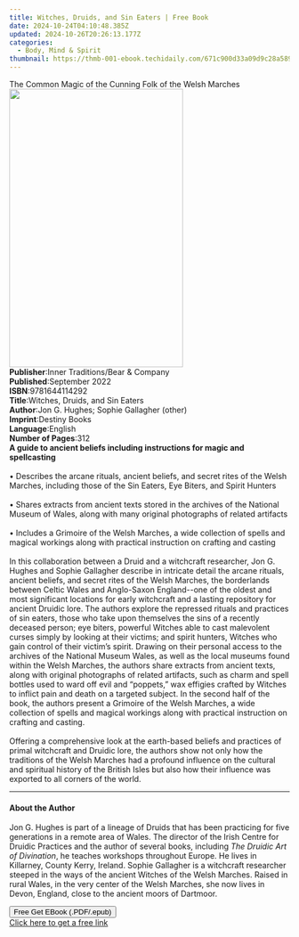 ```yaml
---
title: Witches, Druids, and Sin Eaters | Free Book
date: 2024-10-24T04:10:48.385Z
updated: 2024-10-26T20:26:13.177Z
categories:
  - Body, Mind & Spirit
thumbnail: https://thmb-001-ebook.techidaily.com/671c900d33a09d9c28a5898df73dba3022dff8917d76153abcce19d6bf8cfebf.jpg
---
```

<main id="book-container">
  <div class="flex flex-col">
    <div class="book-brief flex-1 py-6 px-4 sm:p-6 md:py-10 md:px-8">
      <!-- brief-->
      <div class="book-brief-main">
        The Common Magic of the Cunning Folk of the Welsh Marches
      </div>
    </div>
    <div
      class="book-meta-info flex-1 grid gap-4 col-start-1 col-end-3 row-start-1 sm:mb-6 sm:grid-cols-4 lg:gap-6 lg:col-start-2 lg:row-end-6 lg:row-span-6 lg:mb-0"
    >
      <div
        class="book-meta-info-left place-content-center mt-4 p-4 text-sm leading-6 col-start-2 col-span-2 dark:text-slate-400"
      >
        <img
          class="w-full h-500 object-cover rounded-lg sm:h-255 sm:col-span-2 lg:col-span-full"
          src="https://img-001-ebook.techidaily.com/ded16a3b2d829c634161c95e84773c12919df697ab34187dad671015cff0864a.jpg"
          alt=""
          width="312"
          height="500"
        />
      </div>
      <div
        class="book-meta-info-right mt-2 col-start-1 row-start-2 col-span-3 self-center"
      >
        <!-- meta data  -->
        <div class="flex flex-col px-4 md:px-8">
          <div class="flex-1">
            <strong>Publisher</strong>:<span class="px-2"
              >Inner Traditions/Bear &amp; Company</span
            >
          </div>
          <div class="flex-1">
            <strong>Published</strong>:<span class="px-2">September 2022</span>
          </div>
          <div class="flex-1">
            <strong>ISBN</strong>:<span class="px-2">9781644114292</span>
          </div>
          <div class="flex-1">
            <strong>Title</strong>:<span class="px-2"
              >Witches, Druids, and Sin Eaters</span
            >
          </div>
          <div class="flex-1">
            <strong>Author</strong>:<span class="px-2"
              >Jon G. Hughes; Sophie Gallagher (other)</span
            >
          </div>
          <div class="flex-1">
            <strong>Imprint</strong>:<span class="px-2">Destiny Books</span>
          </div>
          <div class="flex-1">
            <strong>Language</strong>:<span class="px-2">English</span>
          </div>
          <div class="flex-1">
            <strong>Number of Pages</strong>:<span class="px-2">312</span>
          </div>
        </div>
      </div>
    </div>
    <div class="book-description flex-1 py-6 px-4 sm:p-6 md:py-10 md:px-8">
      <div class="book-description-main">
        <div accordion-content="" id="description">
          <b
            >A guide to ancient beliefs including instructions for magic and
            spellcasting</b
          ><br /><br />• Describes the arcane rituals, ancient beliefs, and
          secret rites of the Welsh Marches, including those of the Sin Eaters,
          Eye Biters, and Spirit Hunters<br /><br />• Shares extracts from
          ancient texts stored in the archives of the National Museum of Wales,
          along with many original photographs of related artifacts<br /><br />•
          Includes a Grimoire of the Welsh Marches, a wide collection of spells
          and magical workings along with practical instruction on crafting and
          casting<br /><br />In this collaboration between a Druid and a
          witchcraft researcher, Jon G. Hughes and Sophie Gallagher describe in
          intricate detail the arcane rituals, ancient beliefs, and secret rites
          of the Welsh Marches, the borderlands between Celtic Wales and
          Anglo-Saxon England--one of the oldest and most significant locations
          for early witchcraft and a lasting repository for ancient Druidic
          lore. The authors explore the repressed rituals and practices of sin
          eaters, those who take upon themselves the sins of a recently deceased
          person; eye biters, powerful Witches able to cast malevolent curses
          simply by looking at their victims; and spirit hunters, Witches who
          gain control of their victim’s spirit. Drawing on their personal
          access to the archives of the National Museum Wales, as well as the
          local museums found within the Welsh Marches, the authors share
          extracts from ancient texts, along with original photographs of
          related artifacts, such as charm and spell bottles used to ward off
          evil and “poppets,” wax effigies crafted by Witches to inflict pain
          and death on a targeted subject. In the second half of the book, the
          authors present a Grimoire of the Welsh Marches, a wide collection of
          spells and magical workings along with practical instruction on
          crafting and casting. <br /><br />Offering a comprehensive look at the
          earth-based beliefs and practices of primal witchcraft and Druidic
          lore, the authors show not only how the traditions of the Welsh
          Marches had a profound influence on the cultural and spiritual history
          of the British Isles but also how their influence was exported to all
          corners of the world.
        </div>
        <div class="accordion-fader"></div>
      </div>
    </div>
    <div class="book-excerpts flex-1 py-6 px-4 sm:p-6 md:py-10 md:px-8">
      <!-- excerpts-->
      <div class="book-excerpts-main">
        <hr />
        <h4 class="placeholder placeholder-heading">
          <span>About the Author</span>
        </h4>
        <p>
          Jon G. Hughes is part of a lineage of Druids that has been practicing
          for five generations in a remote area of Wales. The director of the
          Irish Centre for Druidic Practices and the author of several books,
          including <i>The Druidic Art of Divination</i>, he teaches workshops
          throughout Europe. He lives in Killarney, County Kerry, Ireland.
          Sophie Gallagher is a witchcraft researcher steeped in the ways of the
          ancient Witches of the Welsh Marches. Raised in rural Wales, in the
          very center of the Welsh Marches, she now lives in Devon, England,
          close to the ancient moors of Dartmoor.
        </p>
      </div>
    </div>
    <div
      class="book-about-author flex-1 py-6 px-4 sm:p-6 md:py-10 md:px-8"
    ></div>
    <div class="book-free-get flex-1 py-6 px-4 sm:p-6 md:py-10 md:px-8">
      <button
        id="btn-free-get"
        class="bg-blue-500 hover:bg-blue-700 text-white font-bold py-2 px-4 rounded"
      >
        Free Get EBook (.PDF/.epub)
      </button>
      <div id="countdown-display" class="px-2 text-lg mt-2"></div>
      <a
        id="free-link"
        class="hidden bg-blue-500 hover:bg-blue-700 text-white font-bold py-2 px-4 rounded"
        href="https://www.ebooks.com/en-us/book/210500796/witches-druids-and-sin-eaters/jon-g-hughes/"
        target="_blank"
        >Click here to get a free link</a
      >
    </div>
    <script>
      let countdownTime = 0;
      let countdownInterval = null;
      document
        .getElementById('btn-free-get')
        .addEventListener('click', startCountdown);
      function startCountdown() {
        countdownTime = new Date().getTime() + 60000 * 3;
        countdownInterval = setInterval(updateCountdown, 1000);
        document.getElementById('btn-free-get').disabled = true;
        document
          .getElementById('btn-free-get')
          .classList.add('bg-gray-500', 'cursor-not-allowed');
      }
      function updateCountdown() {
        let currentTime = new Date().getTime();
        let timeLeft = countdownTime - currentTime;
        let secondsLeft = Math.floor(timeLeft / 1000);
        document.getElementById('countdown-display').innerHTML =
          `Remaining time: ${secondsLeft} seconds.`;
        if (secondsLeft <= 0) {
          clearInterval(countdownInterval);
          document.getElementById('btn-free-get').classList.add('hidden');
          document.getElementById('free-link').classList.remove('hidden');
          document.getElementById('countdown-display').innerHTML = '';
        }
      }
    </script>
  </div>
</main>

<ins class="adsbygoogle"
      style="display:block"
      data-ad-client="ca-pub-7571918770474297"
      data-ad-slot="8358498916"
      data-ad-format="auto"
      data-full-width-responsive="true"></ins>
    